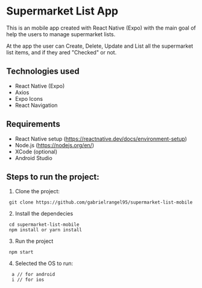 # Supermarket List App

This is an mobile app created with React Native (Expo) with the main goal of help the users to manage supermarket lists.

At the app the user can Create, Delete, Update and List all the supermarket list items, and if they ared "Checked" or not.

## Technologies used

- React Native (Expo)
- Axios
- Expo Icons
- React Navigation

## Requirements

- React Native setup (https://reactnative.dev/docs/environment-setup)
- Node.js (https://nodejs.org/en/)
- XCode (optional)
- Android Studio

## Steps to run the project:

1. Clone the project:

```
 git clone https://github.com/gabrielrangel95/supermarket-list-mobile
```

2. Install the dependecies

```
 cd supermarket-list-mobile
 npm install or yarn install
```

3. Run the project

```
 npm start
```

4. Selected the OS to run:

```
  a // for android
  i // for ios
```
